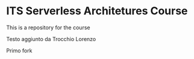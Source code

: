 # ITS Serverless Architetures Course
This is a repository for the course


Testo aggiunto da Trocchio Lorenzo

Primo fork

